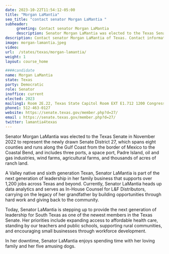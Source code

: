 ```yaml
---
date: 2023-10-22T11:54:12-05:00
title: "Morgan LaMantia"
seo_title: "contact senator Morgan LaMantia "
subheader:
     greeting: Contact senator Morgan LaMantia
     description: Senator Morgan LaMantia was elected to the Texas Senate in November 2022 to represent the newly drawn Senate District 27, which spans eight counties and runs along the Gulf Coast from the border of Mexico to the Coastal Bend.
description: Contact senator Morgan LaMantia of Texas. Contact information for Morgan LaMantia includes email address, phone number, and mailing address.
image: morgan-lamantia.jpeg
video:
url:  /states/texas/morgan-lamantia/
weight: 1
layout: course_home

####candidate
name: Morgan LaMantia
state: Texas
party: Democratic
role: Senator
inoffice: current
elected: 2023
mailing1: Room 2E.22, Texas State Capitol Room EXT E1.712 1200 Congress Ave Austin, TX 78711-2068
phone1: 512-463-0127
website: https://senate.texas.gov/member.php?d=27/
email : https://senate.texas.gov/member.php?d=27/
twitter: lamantia4texas
---
```


Senator Morgan LaMantia was elected to the Texas Senate in November 2022 to represent the newly drawn Senate District 27, which spans eight counties and runs along the Gulf Coast from the border of Mexico to the Coastal Bend, and includes three ports, a space port, Padre Island, oil and gas industries, wind farms, agricultural farms, and thousands of acres of ranch land.

A Valley native and sixth generation Texan, Senator LaMantia is part of the next generation of leadership in her family business that supports over 1,200 jobs across Texas and beyond. Currently, Senator LaMantia heads up data analytics and serves as In-House Counsel for L&F Distributors, carrying on the legacy of her grandfather by building opportunities through hard work and giving back to the community.

Today, Senator LaMantia is stepping up to provide the next generation of leadership for South Texas as one of the newest members in the Texas Senate. Her priorities include expanding access to affordable health care, standing by our teachers and public schools, supporting rural communities, and encouraging small businesses through workforce development.

In her downtime, Senator LaMantia enjoys spending time with her loving family and her five amusing dogs.
